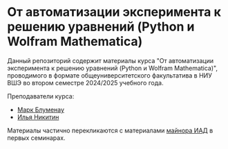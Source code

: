 # От автоматизации эксперимента к решению уравнений (Python и Wolfram Mathematica)

Данный репозиторий содержит материалы курса "От автоматизации эксперимента к решению уравнений (Python и Wolfram Mathematica)", проводимого в формате общеуниверситетского факультатива в НИУ ВШЭ во втором семестре 2024/2025 учебного года.

Преподаватели курса:
- [Марк Блуменау](https://github.com/markblumenau)
- [Илья Никитин](https://github.com/isnikitin1)

Материалы частично перекликаются с материалами [майнора ИАД](https://github.com/hse-ds) в первых семинарах. 
